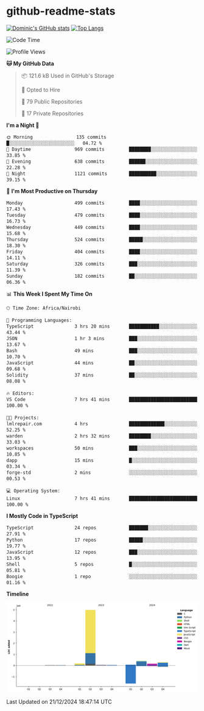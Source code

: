 # github-readme-stats
[![Dominic's GitHub stats](https://github-readme-stats.vercel.app/api?username=Domengo&show_icons=true)](https://github.com/anuraghazra/github-readme-stats)
[![Top Langs](https://github-readme-stats.vercel.app/api/top-langs/?username=Domengo&show_icons=true)](https://github.com/Domengo/github-readme-stats)

<!--START_SECTION:waka-->
![Code Time](http://img.shields.io/badge/Code%20Time-903%20hrs%2010%20mins-blue)

![Profile Views](http://img.shields.io/badge/Profile%20Views-0-blue)

**🐱 My GitHub Data** 

> 📦 121.6 kB Used in GitHub's Storage 
 > 
> 💼 Opted to Hire
 > 
> 📜 79 Public Repositories 
 > 
> 🔑 17 Private Repositories 
 > 
**I'm a Night 🦉** 

```text
🌞 Morning                135 commits         █░░░░░░░░░░░░░░░░░░░░░░░░   04.72 % 
🌆 Daytime                969 commits         ████████░░░░░░░░░░░░░░░░░   33.85 % 
🌃 Evening                638 commits         ██████░░░░░░░░░░░░░░░░░░░   22.28 % 
🌙 Night                  1121 commits        ██████████░░░░░░░░░░░░░░░   39.15 % 
```
📅 **I'm Most Productive on Thursday** 

```text
Monday                   499 commits         ████░░░░░░░░░░░░░░░░░░░░░   17.43 % 
Tuesday                  479 commits         ████░░░░░░░░░░░░░░░░░░░░░   16.73 % 
Wednesday                449 commits         ████░░░░░░░░░░░░░░░░░░░░░   15.68 % 
Thursday                 524 commits         █████░░░░░░░░░░░░░░░░░░░░   18.30 % 
Friday                   404 commits         ████░░░░░░░░░░░░░░░░░░░░░   14.11 % 
Saturday                 326 commits         ███░░░░░░░░░░░░░░░░░░░░░░   11.39 % 
Sunday                   182 commits         ██░░░░░░░░░░░░░░░░░░░░░░░   06.36 % 
```


📊 **This Week I Spent My Time On** 

```text
🕑︎ Time Zone: Africa/Nairobi

💬 Programming Languages: 
TypeScript               3 hrs 20 mins       ███████████░░░░░░░░░░░░░░   43.44 % 
JSON                     1 hr 3 mins         ███░░░░░░░░░░░░░░░░░░░░░░   13.67 % 
Bash                     49 mins             ███░░░░░░░░░░░░░░░░░░░░░░   10.70 % 
JavaScript               44 mins             ██░░░░░░░░░░░░░░░░░░░░░░░   09.68 % 
Solidity                 37 mins             ██░░░░░░░░░░░░░░░░░░░░░░░   08.08 % 

🔥 Editors: 
VS Code                  7 hrs 41 mins       █████████████████████████   100.00 % 

🐱‍💻 Projects: 
lmlrepair.com            4 hrs               █████████████░░░░░░░░░░░░   52.25 % 
warden                   2 hrs 32 mins       ████████░░░░░░░░░░░░░░░░░   33.03 % 
workspaces               50 mins             ███░░░░░░░░░░░░░░░░░░░░░░   10.85 % 
dapp                     15 mins             █░░░░░░░░░░░░░░░░░░░░░░░░   03.34 % 
forge-std                2 mins              ░░░░░░░░░░░░░░░░░░░░░░░░░   00.53 % 

💻 Operating System: 
Linux                    7 hrs 41 mins       █████████████████████████   100.00 % 
```

**I Mostly Code in TypeScript** 

```text
TypeScript               24 repos            ███████░░░░░░░░░░░░░░░░░░   27.91 % 
Python                   17 repos            █████░░░░░░░░░░░░░░░░░░░░   19.77 % 
JavaScript               12 repos            ███░░░░░░░░░░░░░░░░░░░░░░   13.95 % 
Shell                    5 repos             █░░░░░░░░░░░░░░░░░░░░░░░░   05.81 % 
Boogie                   1 repo              ░░░░░░░░░░░░░░░░░░░░░░░░░   01.16 % 
```



**Timeline**

![Lines of Code chart](https://raw.githubusercontent.com/Domengo/Domengo/main/assets/bar_graph.png)


 Last Updated on 21/12/2024 18:47:14 UTC
<!--END_SECTION:waka-->


